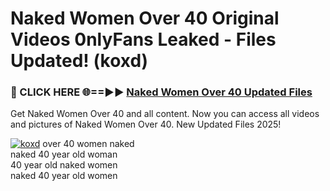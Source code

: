 # Naked Women Over 40 Original Videos 0nlyFans Leaked - Files Updated! (koxd)

<h3>🔴 CLICK HERE 🌐==►► <a href="https://tinyurl.com/up5wt9bj" rel="nofollow">Naked Women Over 40 Updated Files</a></h3>

Get Naked Women Over 40 and all content. Now you can access all videos and pictures of Naked Women Over 40. New Updated Files 2025!

[![koxd](https://i.imgur.com/ABiUzMV.gif)](https://tinyurl.com/up5wt9bj)
over 40 women naked<br>
naked 40 year old woman<br>
40 year old naked women<br>
naked 40 year old women